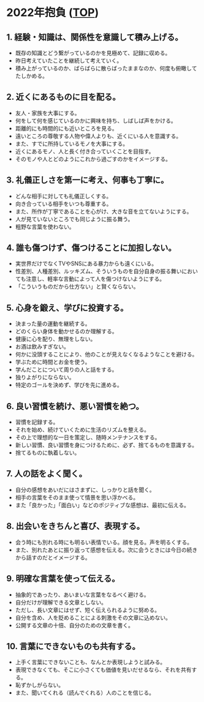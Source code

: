 # 2022年抱負 ([TOP](index.md))

## 1. 経験・知識は、関係性を意識して積み上げる。
- 既存の知識とどう繋がっているのかを見極めて、記録に収める。
- 昨日考えていたことを継続して考えていく。
- 積み上がっているのか、ばらばらに散らばったままなのか、何度も俯瞰してたしかめる。

## 2. 近くにあるものに目を配る。
- 友人・家族を大事にする。
- 何をして何を感じているのかに興味を持ち、しばしば声をかける。
- 距離的にも時間的にも近いところを見る。
- 遠いところの尊敬する人物や偉人よりも、近くにいる人を意識する。
- また、すでに所持しているモノを大事にする。
- 近くにあるモノ、人と長く付き合っていくことを目指す。
- そのモノや人とどのようにこれから過ごすのかをイメージする。

## 3. 礼儀正しさを第一に考え、何事も丁寧に。
- どんな相手に対しても礼儀正しくする。
- 向き合っている相手をいつも尊重する。
- また、所作が丁寧であることを心がけ、大きな音を立てないようにする。
- 人が見ていないところでも同じように振る舞う。
- 粗野な言葉を使わない。

## 4. 誰も傷つけず、傷つけることに加担しない。
- 実世界だけでなくTVやSNSにある暴力からも遠くにいる。
- 性差別、人種差別、ルッキズム、そういうものを自分自身の振る舞いにおいても注意し、軽率な言動によって人を傷つけないようにする。
- 「こういうものだから仕方ない」と賢くならない。

## 5. 心身を鍛え、学びに投資する。
- 決まった量の運動を継続する。
- どのくらい身体を動かせるのか理解する。
- 健康に心を配り、無理をしない。
- お酒は飲みすぎない。
- 何かに没頭することにより、他のことが見えなくなるようなことを避ける。
- 学ぶために時間とお金を使う。
- 学んだことについて周りの人と話をする。
- 独りよがりにならない。
- 特定のゴールを決めず、学びを先に進める。

## 6. 良い習慣を続け、悪い習慣を絶つ。
- 習慣を記録する。
- それを始め、続けていくために生活のリズムを整える。
- その上で理想的な一日を策定し、随時メンテナンスをする。
- 新しい習慣、良い習慣を身につけるために、必ず、捨てるものを意識する。
- 捨てるものに執着しない。

## 7. 人の話をよく聞く。
- 自分の感想をあいだにはさまずに、しっかりと話を聞く。
- 相手の言葉をそのまま使って情景を思い浮かべる。
- また「良かった」「面白い」などのポジティブな感想は、最初に伝える。

## 8. 出会いをきちんと喜び、表現する。
- 会う時にも別れる時にも明るい表情でいる。顔を見る。声を明るくする。
- また、別れたあとに振り返って感想を伝える。次に会うときには今日の続きから話すのだとイメージする。
 
## 9. 明確な言葉を使って伝える。
- 抽象的であったり、あいまいな言葉をなるべく避ける。
- 自分だけが理解できる文章としない。
- ただし、長い文章にはせず、短く伝えられるように努める。
- 自分を含め、人を貶めることによる刺激をその文章に込めない。
- 公開する文章の十倍、自分のための文章を書く。

## 10. 言葉にできないものも共有する。　
- 上手く言葉にできないことも、なんとか表現しようと試みる。
- 表現できなくても、そこに小さくても価値を見いだせるなら、それを共有する。
- 恥ずかしがらない。
- また、聞いてくれる（読んでくれる）人のことを信じる。
